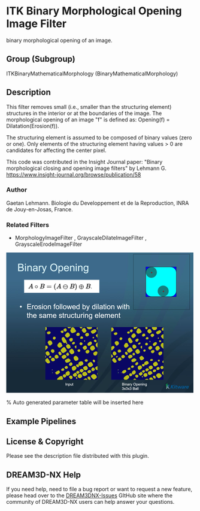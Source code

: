 # ITK Binary Morphological Opening Image Filter

binary morphological opening of an image.

## Group (Subgroup)

ITKBinaryMathematicalMorphology (BinaryMathematicalMorphology)

## Description

This filter removes small (i.e., smaller than the structuring element) structures in the interior or at the boundaries of the image. The morphological opening of an image "f" is defined as: Opening(f) = Dilatation(Erosion(f)).

The structuring element is assumed to be composed of binary values (zero or one). Only elements of the structuring element having values > 0 are candidates for affecting the center pixel.

This code was contributed in the Insight Journal paper: "Binary morphological closing and opening image filters" by Lehmann G. <https://www.insight-journal.org/browse/publication/58>

### Author

 Gaetan Lehmann. Biologie du Developpement et de la Reproduction, INRA de Jouy-en-Josas, France.

### Related Filters

- MorphologyImageFilter , GrayscaleDilateImageFilter , GrayscaleErodeImageFilter

![](Images/ITKBinaryOpening.png)

% Auto generated parameter table will be inserted here

## Example Pipelines

## License & Copyright

Please see the description file distributed with this plugin.

## DREAM3D-NX Help

If you need help, need to file a bug report or want to request a new feature, please head over to the [DREAM3DNX-Issues](https://github.com/BlueQuartzSoftware/DREAM3DNX-Issues/discussions) GItHub site where the community of DREAM3D-NX users can help answer your questions.
